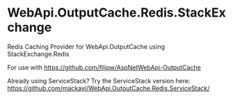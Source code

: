 WebApi.OutputCache.Redis.StackExchange
======================================

Redis Caching Provider for WebApi.OutputCache using StackExchange.Redis

For use with https://github.com/filipw/AspNetWebApi-OutputCache

Already using ServiceStack? Try the ServiceStack version here: https://github.com/mackayj/WebApi.OutputCache.Redis.ServiceStack/
